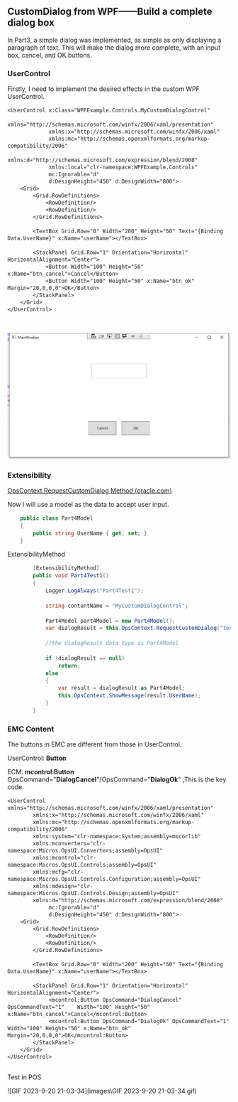 ## CustomDialog  from WPF——Build a complete dialog box

In Part3, a simple dialog was implemented, as simple as only displaying a paragraph of text. This will make the dialog more complete, with an input box, cancel, and OK buttons.

### UserControl

Firstly, I need to implement the desired effects in the custom WPF UserControl.

```xaml
<UserControl x:Class="WPFExample.Controls.MyCustomDialogControl"
             xmlns="http://schemas.microsoft.com/winfx/2006/xaml/presentation"
             xmlns:x="http://schemas.microsoft.com/winfx/2006/xaml"
             xmlns:mc="http://schemas.openxmlformats.org/markup-compatibility/2006" 
             xmlns:d="http://schemas.microsoft.com/expression/blend/2008" 
             xmlns:local="clr-namespace:WPFExample.Controls"
             mc:Ignorable="d" 
             d:DesignHeight="450" d:DesignWidth="800">
    <Grid>
        <Grid.RowDefinitions>
            <RowDefinition/>
            <RowDefinition/>
        </Grid.RowDefinitions>

        <TextBox Grid.Row="0" Width="200" Height="50" Text="{Binding Data.UserName}" x:Name="userName"></TextBox>

        <StackPanel Grid.Row="1" Orientation="Horizontal" HorizontalAlignment="Center">
            <Button Width="100" Height="50" x:Name="btn_cancel">Cancel</Button>
            <Button Width="100" Height="50" x:Name="btn_ok" Margin="20,0,0,0">OK</Button>
        </StackPanel>
    </Grid>
</UserControl>
 
 
```



![image-20230920204809425](images\image-20230920204809425.png)

### Extensibility

[OpsContext.RequestCustomDialog Method (oracle.com)](https://docs.oracle.com/cd/E91245_01/api/html/6a3b7593-183d-b660-25f9-abab63f37314.htm)

Now I will use a model as the data to accept user input.

```c#
    public class Part4Model
    {
        public string UserName { get; set; }
    }
```

ExtensibilityMethod

```c#
        [ExtensibilityMethod]
        public void Part4Test1()
        {
            Logger.LogAlways("Part4Test1");

            string contentName = "MyCustomDialogControl";

            Part4Model part4Model = new Part4Model();
            var dialogResult = this.OpsContext.RequestCustomDialog("test message", "test title", contentName, part4Model);

            //the dialogResult data type is Part4Model

            if (dialogResult == null)
                return;
            else
            {
                var result = dialogResult as Part4Model;
                this.OpsContext.ShowMessage(result.UserName);
            }
        }
```



### EMC Content

The buttons in EMC are different from those in UserControl.

UserControl: **Button**

ECM: **mcontrol:Button** OpsCommand="**DialogCancel**"/OpsCommand="**DialogOk**" ,This is the key code.

```xaml
<UserControl xmlns="http://schemas.microsoft.com/winfx/2006/xaml/presentation"
        xmlns:x="http://schemas.microsoft.com/winfx/2006/xaml"
        xmlns:mc="http://schemas.openxmlformats.org/markup-compatibility/2006" 
        xmlns:system="clr-namespace:System;assembly=mscorlib"
        xmlns:mconverters="clr-namespace:Micros.OpsUI.Converters;assembly=OpsUI"
        xmlns:mcontrol="clr-namespace:Micros.OpsUI.Controls;assembly=OpsUI"
        xmlns:mcfg="clr-namespace:Micros.OpsUI.Controls.Configuration;assembly=OpsUI"
        xmlns:mdesign="clr-namespace:Micros.OpsUI.Controls.Design;assembly=OpsUI"
        xmlns:d="http://schemas.microsoft.com/expression/blend/2008" 
             mc:Ignorable="d" 
             d:DesignHeight="450" d:DesignWidth="800">
    <Grid>
        <Grid.RowDefinitions>
            <RowDefinition/>
            <RowDefinition/>
        </Grid.RowDefinitions>

        <TextBox Grid.Row="0" Width="200" Height="50" Text="{Binding Data.UserName}" x:Name="userName"></TextBox>

        <StackPanel Grid.Row="1" Orientation="Horizontal" HorizontalAlignment="Center">
             <mcontrol:Button OpsCommand="DialogCancel" OpsCommandText="1"    Width="100" Height="50" x:Name="btn_cancel">Cancel</mcontrol:Button>
             <mcontrol:Button OpsCommand="DialogOk" OpsCommandText="1"    Width="100" Height="50" x:Name="btn_ok" Margin="20,0,0,0">OK</mcontrol:Button>
        </StackPanel>
    </Grid>
</UserControl>
 
```



Test in POS

![GIF 2023-9-20 21-03-34](images\GIF 2023-9-20 21-03-34.gif)